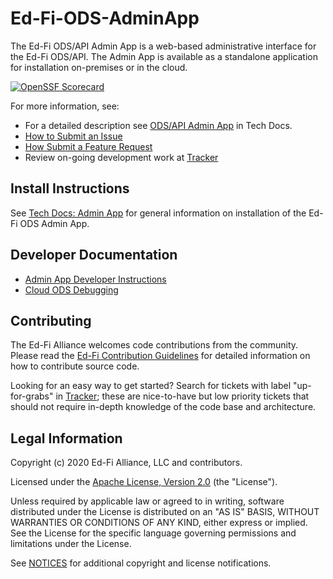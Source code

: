 # Ed-Fi-ODS-AdminApp

The Ed-Fi ODS/API Admin App is a web-based administrative interface
for the Ed-Fi ODS/API. The Admin App is available as a standalone application
for installation on-premises or in the cloud.

[![OpenSSF Scorecard](https://api.securityscorecards.dev/projects/github.com/Ed-Fi-Alliance-OSS/Ed-Fi-ODS-AdminApp/badge)](https://securityscorecards.dev/viewer/?uri=github.com/Ed-Fi-Alliance-OSS/Ed-Fi-ODS-AdminApp)

For more information, see:

* For a detailed description see [ODS/API Admin
  App](https://techdocs.ed-fi.org/pages/viewpage.action?pageId=53773581) in Tech
  Docs.
* [How to Submit an
  Issue](https://techdocs.ed-fi.org/display/ETKB/How+To%3A+Submit+an+Issue)
* [How Submit a Feature
  Request](https://techdocs.ed-fi.org/display/ETKB/How+To%3A+Submit+a+Feature+Request)
* Review on-going development work at
  [Tracker](https://tracker.ed-fi.org/issues/?filter=14106)

## Install Instructions

See [Tech Docs: Admin
App](https://techdocs.ed-fi.org/display/EDFITOOLS/Admin+App) for general
information on installation of the Ed-Fi ODS Admin App.

## Developer Documentation

* [Admin App Developer Instructions](docs/developer.md)
* [Cloud ODS Debugging](docs/cloudods-debugging.md)

## Contributing

The Ed-Fi Alliance welcomes code contributions from the community. Please read
the [Ed-Fi Contribution
Guidelines](https://techdocs.ed-fi.org/display/ETKB/Code+Contribution+Guidelines)
for detailed information on how to contribute source code.

Looking for an easy way to get started? Search for tickets with label
"up-for-grabs" in [Tracker](https://tracker.ed-fi.org/issues/?filter=14106);
these are nice-to-have but low priority tickets that should not require in-depth
knowledge of the code base and architecture.

## Legal Information

Copyright (c) 2020 Ed-Fi Alliance, LLC and contributors.

Licensed under the [Apache License, Version 2.0](LICENSE) (the "License").

Unless required by applicable law or agreed to in writing, software
distributed under the License is distributed on an "AS IS" BASIS,
WITHOUT WARRANTIES OR CONDITIONS OF ANY KIND, either express or implied.
See the License for the specific language governing permissions and
limitations under the License.

See [NOTICES](NOTICES.md) for additional copyright and license notifications.
